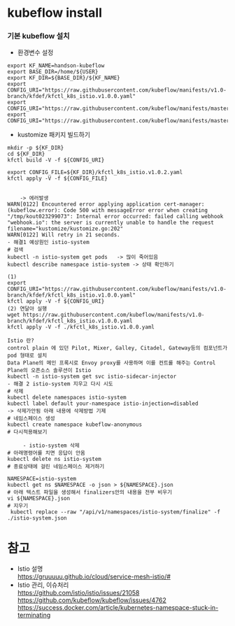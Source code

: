 # kubeflow install

### 기본 kubeflow 설치 <br>

- 환경변수 설정 <br>

```
export KF_NAME=handson-kubeflow
export BASE_DIR=/home/${USER}
export KF_DIR=${BASE_DIR}/${KF_NAME}
export CONFIG_URI="https://raw.githubusercontent.com/kubeflow/manifests/v1.0-branch/kfdef/kfctl_k8s_istio.v1.0.0.yaml"
export CONFIG_URI="https://raw.githubusercontent.com/kubeflow/manifests/master/kfdef/kfctl_k8s_istio.v1.0.1.yaml"  
export CONFIG_URI="https://raw.githubusercontent.com/kubeflow/manifests/master/kfdef/kfctl_k8s_istio.v1.0.2.yaml"
```

- kustomize 패키지 빌드하기

```
mkdir -p ${KF_DIR}
cd ${KF_DIR}
kfctl build -V -f ${CONFIG_URI}

export CONFIG_FILE=${KF_DIR}/kfctl_k8s_istio.v1.0.2.yaml
kfctl apply -V -f ${CONFIG_FILE}


    -> 에러발생 
WARN[0122] Encountered error applying application cert-manager:  (kubeflow.error): Code 500 with messageError error when creating "/tmp/kout023299073": Internal error occurred: failed calling webhook "webhook.io": the server is currently unable to handle the request  filename="kustomize/kustomize.go:202"
WARN[0122] Will retry in 21 seconds.  
- 해결1 예상원인 istio-system
# 검색
kubectl -n istio-system get pods   -> 많이 죽어있음 
kubectl describe namespace istio-system -> 상태 확인하기 

(1)
export CONFIG_URI="https://raw.githubusercontent.com/kubeflow/manifests/v1.0-branch/kfdef/kfctl_k8s_istio.v1.0.0.yaml"
kfctl apply -V -f ${CONFIG_URI}
(2) 연달아 실행
wget https://raw.githubusercontent.com/kubeflow/manifests/v1.0-branch/kfdef/kfctl_k8s_istio.v1.0.0.yaml
kfctl apply -V -f ./kfctl_k8s_istio.v1.0.0.yaml

Istio 란?
control plain 에 있던 Pilot, Mixer, Galley, Citadel, Gateway등의 컴포넌트가 pod 형태로 설치
Data Plane의 메인 프록시로 Envoy proxy를 사용하며 이를 컨트롤 해주는 Control Plane의 오픈소스 솔루션이 Istio
kubectl -n istio-system get svc istio-sidecar-injector
- 해결 2 istio-system 지우고 다시 시도
# 삭제
kubectl delete namespaces istio-system
kubectl label default your-namespace istio-injection=disabled
-> 삭제가안됨 아래 내용에 삭제방법 기제
# 네임스페이스 생성
kubectl create namespace kubeflow-anonymous
# 다시적용해보기 

     - istio-system 삭제 
# 아래명령어를 치면 응답이 안옴
kubectl delete ns istio-system
# 종료상태에 걸린 네임스페이스 제거하기

NAMESPACE=istio-system
kubectl get ns $NAMESPACE -o json > ${NAMESPACE}.json
# 아래 텍스트 파일을 생성해서 finalizers안의 내용을 전부 비우기 
vi ${NAMESPACE}.json 
# 지우기
 kubectl replace --raw "/api/v1/namespaces/istio-system/finalize" -f ./istio-system.json
```




# 참고
- Istio 설명 <br>
https://gruuuuu.github.io/cloud/service-mesh-istio/# <br>
- Istio 관리, 이슈처리 <br>
https://github.com/istio/istio/issues/21058 <br>
https://github.com/kubeflow/kubeflow/issues/4762 <br>
https://success.docker.com/article/kubernetes-namespace-stuck-in-terminating <br>